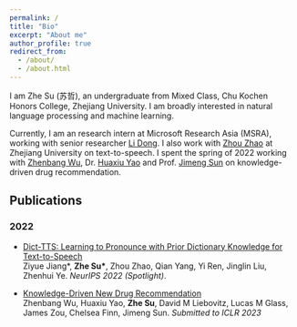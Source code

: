 ```yaml
---
permalink: /
title: "Bio"
excerpt: "About me"
author_profile: true
redirect_from: 
  - /about/
  - /about.html
---
```


I am Zhe Su (苏哲), an undergraduate from Mixed Class, Chu Kochen Honors College, Zhejiang University. I am broadly interested in natural language processing and machine learning.

Currently, I am an research intern at Microsoft Research Asia (MSRA), working with senior researcher [Li Dong](http://dong.li/). I also work with [Zhou Zhao](https://person.zju.edu.cn/zhaozhou) at Zhejiang University on text-to-speech. I spent the spring of 2022 working with [Zhenbang Wu](https://zzachw.github.io/), Dr. [Huaxiu Yao](https://huaxiuyao.mystrikingly.com/) and Prof. [Jimeng Sun](https://cs.illinois.edu/about/people/faculty/jimeng) on knowledge-driven drug recommendation. 


## Publications

### 2022
+ [Dict-TTS: Learning to Pronounce with Prior Dictionary Knowledge for Text-to-Speech](https://arxiv.org/abs/2206.02147) <br/>
Ziyue Jiang\*, **Zhe Su\***, Zhou Zhao, Qian Yang, Yi Ren, Jinglin Liu, Zhenhui Ye. *NeurIPS 2022 (Spotlight)*.

+ [Knowledge-Driven New Drug Recommendation](https://arxiv.org/abs/2210.05572) <br/> 
Zhenbang Wu, Huaxiu Yao, **Zhe Su**, David M Liebovitz, Lucas M Glass, James Zou, Chelsea Finn, Jimeng Sun. *Submitted to ICLR 2023*

<br/><br/>

<div style="display:none">
<!-- ![img](https://www.clustrmaps.com/map_v2.png?d=SZVY_qQLUuMQNhS9vvYRHoE3eIkGk_rBgpyvfjcPuAI&cl=ffffff) -->
<img src="https://www.clustrmaps.com/map_v2.png?d=SZVY_qQLUuMQNhS9vvYRHoE3eIkGk_rBgpyvfjcPuAI&cl=ffffff" />
</div>
